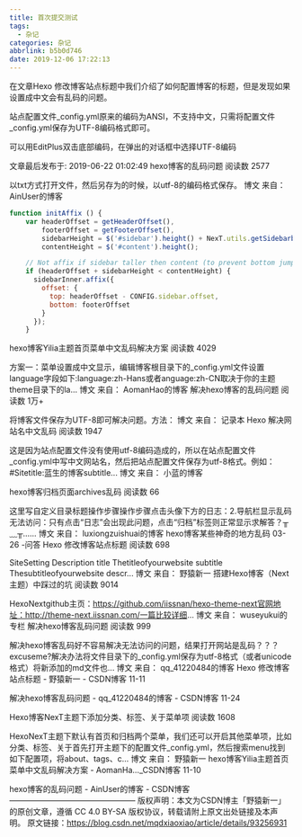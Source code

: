 ```yaml
---
title: 首次提交测试
tags:
  - 杂记
categories: 杂记
abbrlink: b5b0d746
date: 2019-12-06 17:22:13
---
```


在文章Hexo 修改博客站点标题中我们介绍了如何配置博客的标题，但是发现如果设置成中文会有乱码的问题。

站点配置文件_config.yml原来的编码为ANSI，不支持中文，只需将配置文件_config.yml保存为UTF-8编码格式即可。

可以用EditPlus双击底部编码，在弹出的对话框中选择UTF-8编码



文章最后发布于: 2019-06-22 01:02:49
hexo博客的乱码问题
阅读数 2577

以txt方式打开文件，然后另存为的时候，以utf-8的编码格式保存。
博文
来自： AinUser的博客

```javascript
function initAffix () {
    var headerOffset = getHeaderOffset(),
        footerOffset = getFooterOffset(),
        sidebarHeight = $('#sidebar').height() + NexT.utils.getSidebarb2tHeight(),
        contentHeight = $('#content').height();

    // Not affix if sidebar taller then content (to prevent bottom jumping).
    if (headerOffset + sidebarHeight < contentHeight) {
      sidebarInner.affix({
        offset: {
          top: headerOffset - CONFIG.sidebar.offset,
          bottom: footerOffset
        }
      });
    }

```
hexo博客Yilia主题首页菜单中文乱码解决方案
阅读数 4029

方案一：菜单设置成中文显示，编辑博客根目录下的_config.yml文件设置language字段如下:language:zh-Hans或者anguage:zh-CN取决于你的主题theme目录下的la...
博文
来自： AomanHao的博客
解决hexo博客的乱码问题
阅读数 1万+

将博客文件保存为UTF-8即可解决问题。方法：
博文
来自： 记录本
Hexo 解决网站名中文乱码
阅读数 1947

这是因为站点配置文件没有使用utf-8编码造成的，所以在站点配置文件_config.yml中写中文网站名，然后把站点配置文件保存为utf-8格式。例如：#Sitetitle:蓝生的博客subtitle...
博文
来自： 小蓝的博客

hexo博客归档页面archives乱码
阅读数 66

这里写自定义目录标题操作步骤操作步骤点击头像下方的日志：2.导航栏显示乱码无法访问：只有点击“日志”会出现此问题，点击“归档”标签则正常显示求解答？╥﹏╥......
博文
来自： luxiongzuishuai的博客
hexo博客某些神奇的地方乱码
03-26
-问答
Hexo 修改博客站点标题
阅读数 698

SiteSetting Description title Thetitleofyourwebsite subtitle Thesubtitleofyourwebsite descr...
博文
来自： 野猿新一
搭建Hexo博客（Next主题）中踩过的坑
阅读数 9014

HexoNextgithub主页：https://github.com/iissnan/hexo-theme-next官网地址：http://theme-next.iissnan.com/一篇比较详细...
博文
来自： wuseyukui的专栏
解决hexo博客乱码问题
阅读数 999

解决hexo博客乱码好不容易解决无法访问的问题，结果打开网站是乱码？？？excuseme?解决办法将文件目录下的_config.yml保存为utf-8格式（或者unicode格式）将新添加的md文件也...
博文
来自： qq_41220484的博客
Hexo 修改博客站点标题 - 野猿新一 - CSDN博客
11-11

解决hexo博客乱码问题 - qq_41220484的博客 - CSDN博客
11-24


Hexo博客NexT主题下添加分类、标签、关于菜单项
阅读数 1608

HexoNexT主题下默认有首页和归档两个菜单，我们还可以开启其他菜单项，比如分类、标签、关于首先打开主题下的配置文件_config.yml，然后搜索menu找到如下配置项，将about、tags、c...
博文
来自： 野猿新一
hexo博客Yilia主题首页菜单中文乱码解决方案 - AomanHa..._CSDN博客
11-10

hexo博客的乱码问题 - AinUser的博客 - CSDN博客
————————————————
版权声明：本文为CSDN博主「野猿新一」的原创文章，遵循 CC 4.0 BY-SA 版权协议，转载请附上原文出处链接及本声明。
原文链接：https://blog.csdn.net/mqdxiaoxiao/article/details/93256931
